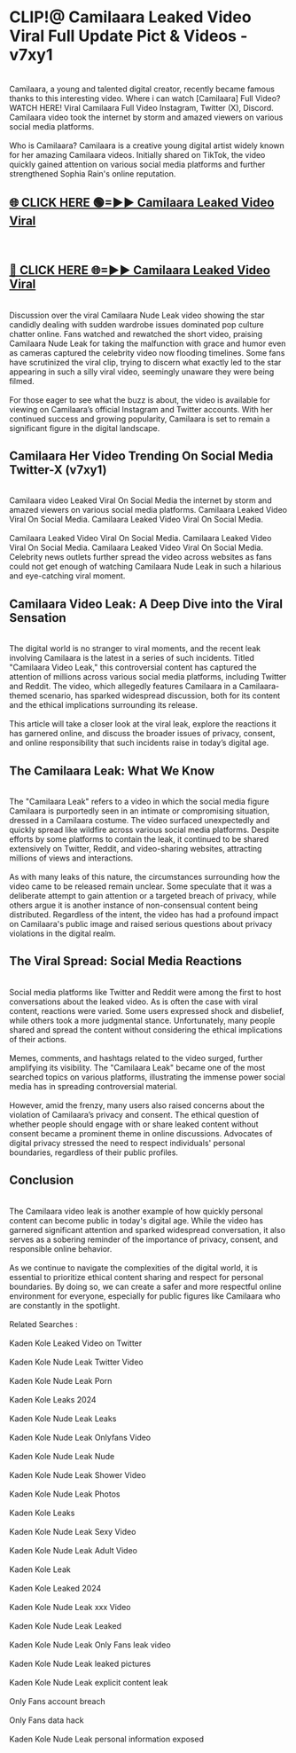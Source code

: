 # CLIP!@ Camilaara Leaked Video Viral Full Update Pict & Videos - v7xy1
<br>
Camilaara, a young and talented digital creator, recently became famous thanks to this interesting video. Where i can watch [Camilaara] Full Video? WATCH HERE! Viral Camilaara Full Video Instagram, Twitter (X), Discord. Camilaara video took the internet by storm and amazed viewers on various social media platforms.
<br><br>
Who is Camilaara? Camilaara is a creative young digital artist widely known for her amazing Camilaara videos. Initially shared on TikTok, the video quickly gained attention on various social media platforms and further strengthened Sophia Rain's online reputation.
<br>
<h2><a href="https://bestclip.site?title=Camilaara">🌐 CLICK HERE 🟢=►► Camilaara Leaked Video Viral</a></h2>
<br>
<h2><a href="https://bestclip.site?title=Camilaara">🔴 CLICK HERE 🌐=►► Camilaara Leaked Video Viral</a></h2>
<br>
Discussion over the viral Camilaara Nude Leak video showing the star candidly dealing with sudden wardrobe issues dominated pop culture chatter online. Fans watched and rewatched the short video, praising Camilaara Nude Leak for taking the malfunction with grace and humor even as cameras captured the celebrity video now flooding timelines. Some fans have scrutinized the viral clip, trying to discern what exactly led to the star appearing in such a silly viral video, seemingly unaware they were being filmed.
<br><br>
For those eager to see what the buzz is about, the video is available for viewing on Camilaara’s official Instagram and Twitter accounts. With her continued success and growing popularity, Camilaara is set to remain a significant figure in the digital landscape.
<br>
<h2>Camilaara Her Video Trending On Social Media Twitter-X (v7xy1)</h2>
<br>
Camilaara video Leaked Viral On Social Media the internet by storm and amazed viewers on various social media platforms. Camilaara Leaked Video Viral On Social Media. Camilaara Leaked Video Viral On Social Media.
<br><br>
Camilaara Leaked Video Viral On Social Media. Camilaara Leaked Video Viral On Social Media. Camilaara Leaked Video Viral On Social Media. Celebrity news outlets further spread the video across websites as fans could not get enough of watching Camilaara Nude Leak in such a hilarious and eye-catching viral moment.
<br>
<h2>Camilaara Video Leak: A Deep Dive into the Viral Sensation</h2>
<br>
The digital world is no stranger to viral moments, and the recent leak involving Camilaara is the latest in a series of such incidents. Titled "Camilaara Video Leak," this controversial content has captured the attention of millions across various social media platforms, including Twitter and Reddit. The video, which allegedly features Camilaara in a Camilaara-themed scenario, has sparked widespread discussion, both for its content and the ethical implications surrounding its release.
<br><br>
This article will take a closer look at the viral leak, explore the reactions it has garnered online, and discuss the broader issues of privacy, consent, and online responsibility that such incidents raise in today’s digital age.
<br>
<h2>The Camilaara Leak: What We Know</h2>
<br>
The "Camilaara Leak" refers to a video in which the social media figure Camilaara is purportedly seen in an intimate or compromising situation, dressed in a Camilaara costume. The video surfaced unexpectedly and quickly spread like wildfire across various social media platforms. Despite efforts by some platforms to contain the leak, it continued to be shared extensively on Twitter, Reddit, and video-sharing websites, attracting millions of views and interactions.
<br><br>
As with many leaks of this nature, the circumstances surrounding how the video came to be released remain unclear. Some speculate that it was a deliberate attempt to gain attention or a targeted breach of privacy, while others argue it is another instance of non-consensual content being distributed. Regardless of the intent, the video has had a profound impact on Camilaara's public image and raised serious questions about privacy violations in the digital realm.
<br>
<h2>The Viral Spread: Social Media Reactions</h2>
<br>
Social media platforms like Twitter and Reddit were among the first to host conversations about the leaked video. As is often the case with viral content, reactions were varied. Some users expressed shock and disbelief, while others took a more judgmental stance. Unfortunately, many people shared and spread the content without considering the ethical implications of their actions.
<br><br>
Memes, comments, and hashtags related to the video surged, further amplifying its visibility. The "Camilaara Leak" became one of the most searched topics on various platforms, illustrating the immense power social media has in spreading controversial material.
<br><br>
However, amid the frenzy, many users also raised concerns about the violation of Camilaara’s privacy and consent. The ethical question of whether people should engage with or share leaked content without consent became a prominent theme in online discussions. Advocates of digital privacy stressed the need to respect individuals' personal boundaries, regardless of their public profiles.
<br>
<h2>Conclusion</h2>
<br>
The Camilaara video leak is another example of how quickly personal content can become public in today's digital age. While the video has garnered significant attention and sparked widespread conversation, it also serves as a sobering reminder of the importance of privacy, consent, and responsible online behavior.
<br><br>
As we continue to navigate the complexities of the digital world, it is essential to prioritize ethical content sharing and respect for personal boundaries. By doing so, we can create a safer and more respectful online environment for everyone, especially for public figures like Camilaara who are constantly in the spotlight.
<br><br>
Related Searches :
<br><br>
Kaden Kole Leaked Video on Twitter
<br><br>
Kaden Kole Nude Leak Twitter Video
<br><br>
Kaden Kole Nude Leak Porn
<br><br>
Kaden Kole Leaks 2024
<br><br>
Kaden Kole Nude Leak Leaks
<br><br>
Kaden Kole Nude Leak Onlyfans Video
<br><br>
Kaden Kole Nude Leak Nude
<br><br>
Kaden Kole Nude Leak Shower Video
<br><br>
Kaden Kole Nude Leak Photos
<br><br>
Kaden Kole Leaks
<br><br>
Kaden Kole Nude Leak Sexy Video
<br><br>
Kaden Kole Nude Leak Adult Video
<br><br>
Kaden Kole Leak
<br><br>
Kaden Kole Leaked 2024
<br><br>
Kaden Kole Nude Leak xxx Video
<br><br>
Kaden Kole Nude Leak Leaked
<br><br>
Kaden Kole Nude Leak Only Fans leak video
<br><br>
Kaden Kole Nude Leak leaked pictures
<br><br>
Kaden Kole Nude Leak explicit content leak
<br><br>
Only Fans account breach
<br><br>
Only Fans data hack
<br><br>
Kaden Kole Nude Leak personal information exposed